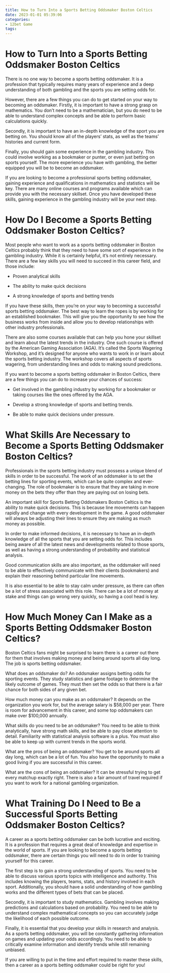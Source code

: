 ```yaml
---
title: How to Turn Into a Sports Betting Oddsmaker Boston Celtics
date: 2023-01-01 05:39:06
categories:
- 12bet Game
tags:
---
```



#  How to Turn Into a Sports Betting Oddsmaker Boston Celtics

There is no one way to become a sports betting oddsmaker. It is a profession that typically requires many years of experience and a deep understanding of both gambling and the sports you are setting odds for.

However, there are a few things you can do to get started on your way to becoming an oddsmaker. Firstly, it is important to have a strong grasp on mathematics. You don’t need to be a mathematician, but you do need to be able to understand complex concepts and be able to perform basic calculations quickly.

Secondly, it is important to have an in-depth knowledge of the sport you are betting on. You should know all of the players’ stats, as well as the teams’ histories and current form.

Finally, you should gain some experience in the gambling industry. This could involve working as a bookmaker or punter, or even just betting on sports yourself. The more experience you have with gambling, the better equipped you will be to become an oddsmaker.

If you are looking to become a professional sports betting oddsmaker, gaining experience and qualifications in mathematics and statistics will be key. There are many online courses and programs available which can provide you with the necessary skillset. Once you have developed these skills, gaining experience in the gambling industry will be your next step.

#  How Do I Become a Sports Betting Oddsmaker Boston Celtics?

Most people who want to work as a sports betting oddsmaker in Boston Celtics probably think that they need to have some sort of experience in the gambling industry. While it is certainly helpful, it’s not entirely necessary. There are a few key skills you will need to succeed in this career field, and those include:

- Proven analytical skills

- The ability to make quick decisions

- A strong knowledge of sports and betting trends

If you have these skills, then you’re on your way to becoming a successful sports betting oddsmaker. The best way to learn the ropes is by working for an established bookmaker. This will give you the opportunity to see how the business works from inside and allow you to develop relationships with other industry professionals.

There are also some courses available that can help you hone your skillset and learn about the latest trends in the industry. One such course is offered by the American Gaming Association (AGA). It’s called the Sports Wagering Workshop, and it’s designed for anyone who wants to work in or learn about the sports betting industry. The workshop covers all aspects of sports wagering, from understanding lines and odds to making sound predictions.

If you want to become a sports betting oddsmaker in Boston Celtics, there are a few things you can do to increase your chances of success:

- Get involved in the gambling industry by working for a bookmaker or taking courses like the ones offered by the AGA.

- Develop a strong knowledge of sports and betting trends.

- Be able to make quick decisions under pressure.

#  What Skills Are Necessary to Become a Sports Betting Oddsmaker Boston Celtics?

Professionals in the sports betting industry must possess a unique blend of skills in order to be successful. The work of an oddsmaker is to set the betting lines for sporting events, which can be quite complex and ever-changing. The role of bookmaker is to ensure that they are taking in more money on the bets they offer than they are paying out on losing bets.

An important skill for Sports Betting Oddsmakers Boston Celtics is the ability to make quick decisions. This is because line movements can happen rapidly and change with every development in the game. A good oddsmaker will always be adjusting their lines to ensure they are making as much money as possible.

In order to make informed decisions, it is necessary to have an in-depth knowledge of all the sports that you are setting odds for. This includes being aware of all the latest news and developments related to those sports, as well as having a strong understanding of probability and statistical analysis.

Good communication skills are also important, as the oddsmaker will need to be able to effectively communicate with their clients (bookmakers) and explain their reasoning behind particular line movements.

It is also essential to be able to stay calm under pressure, as there can often be a lot of stress associated with this role. There can be a lot of money at stake and things can go wrong very quickly, so having a cool head is key.

#  How Much Money Can I Make as a Sports Betting Oddsmaker Boston Celtics?

Boston Celtics fans might be surprised to learn there is a career out there for them that involves making money and being around sports all day long. The job is sports betting oddsmaker.

What does an oddsmaker do? An oddsmaker assigns betting odds for sporting events. They study statistics and game footage to determine the likely outcome of games. They must then set the odds so that there is a fair chance for both sides of any given bet.

How much money can you make as an oddsmaker? It depends on the organization you work for, but the average salary is $58,000 per year. There is room for advancement in this career, and some top oddsmakers can make over $100,000 annually.

What skills do you need to be an oddsmaker? You need to be able to think analytically, have strong math skills, and be able to pay close attention to detail. Familiarity with statistical analysis software is a plus. You must also be able to keep up with current trends in the sports world.

What are the pros of being an oddsmaker? You get to be around sports all day long, which can be a lot of fun. You also have the opportunity to make a good living if you are successful in this career.

What are the cons of being an oddsmaker? It can be stressful trying to get every matchup exactly right. There is also a fair amount of travel required if you want to work for a national gambling organization.

#  What Training Do I Need to Be a Successful Sports Betting Oddsmaker Boston Celtics?

A career as a sports betting oddsmaker can be both lucrative and exciting. It is a profession that requires a great deal of knowledge and expertise in the world of sports. If you are looking to become a sports betting oddsmaker, there are certain things you will need to do in order to training yourself for this career.

The first step is to gain a strong understanding of sports. You need to be able to discuss various sports topics with intelligence and authority. This includes knowing the players, teams, stats, and history involved in each sport. Additionally, you should have a solid understanding of how gambling works and the different types of bets that can be placed.

 Secondly, it is important to study mathematics. Gambling involves making predictions and calculations based on probability. You need to be able to understand complex mathematical concepts so you can accurately judge the likelihood of each possible outcome.

Finally, it is essential that you develop your skills in research and analysis. As a sports betting oddsmaker, you will be constantly gathering information on games and updating your odds accordingly. You need to be able to critically examine information and identify trends while still remaining unbiased.

If you are willing to put in the time and effort required to master these skills, then a career as a sports betting oddsmaker could be right for you!